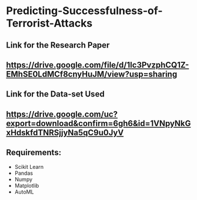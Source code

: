 # Predicting-Successfulness-of-Terrorist-Attacks

## Link for the Research Paper
## https://drive.google.com/file/d/1Ic3PvzphCQ1Z-EMhSE0LdMCf8cnyHuJM/view?usp=sharing

## Link for the Data-set Used
## https://drive.google.com/uc?export=download&confirm=6gh6&id=1VNpyNkGxHdskfdTNRSjjyNa5qC9u0JyV

## Requirements:
- Scikit Learn
- Pandas 
- Numpy
- Matplotlib
- AutoML
 

